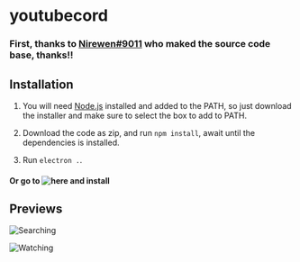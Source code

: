 # youtubecord


### First, thanks to [Nirewen#9011](https://github.com/nirewen/discord-netflix) who maked the source code base, thanks!!

## Installation

1. You will need [Node.js](http://nodejs.org/en/download) installed and added to the PATH, so just download the installer and make sure to select the box to add to PATH.

2. Download the code as zip, and run `npm install`, await until the dependencies is installed.

3. Run `electron .`.


#### Or go to ![here](https://github.com/kaikecarlos/youtubecord/releases/tag/1.0.0) and install


## Previews

![Searching](https://i.imgur.com/JLTXrvm.png)


![Watching](https://i.imgur.com/L9lMXTK.png)
